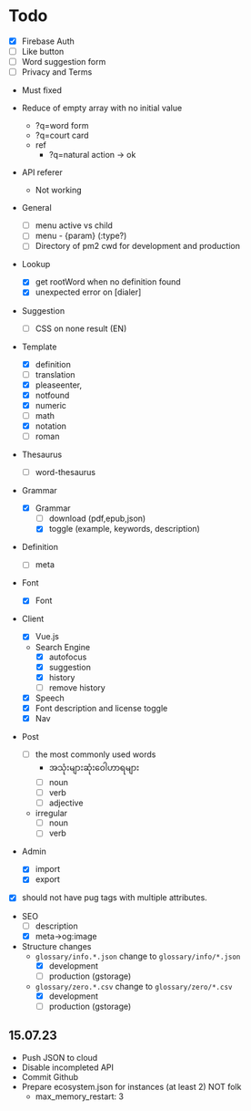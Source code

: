 # Todo

- [x] Firebase Auth
- [ ] Like button
- [ ] Word suggestion form
- [ ] Privacy and Terms

- Must fixed
- Reduce of empty array with no initial value
  - ?q=word form
  - ?q=court card
  - ref
    - ?q=natural action -> ok
- API referer
  - Not working

- General
  - [ ] menu active vs child
  - [ ] menu - {param} (:type?)
  - [ ] Directory of pm2 cwd for development and production

- Lookup
  - [x] get rootWord when no definition found
  - [x] unexpected error on [dialer]

- Suggestion
  - [ ] CSS on none result (EN)

- Template
  - [x] definition
  - [ ] translation
  - [x] pleaseenter,
  - [x] notfound
  - [x] numeric
  - [ ] math
  - [x] notation
  - [ ] roman

- Thesaurus
  - [ ] word-thesaurus

- Grammar
  - [x] Grammar
    - [ ] download (pdf,epub,json)
    - [x] toggle (example, keywords, description)

- Definition
  - [ ] meta

- Font
  - [x] Font

- Client
  - [x] Vue.js
  - Search Engine
    - [x] autofocus
    - [x] suggestion
    - [x] history
    - [ ] remove history
  - [x] Speech
  - [x] Font description and license toggle
  - [x] Nav

- Post
  - [ ] the most commonly used words
    - အသုံးများဆုံးဝေါဟာရများ
    - [ ] noun
    - [ ] verb
    - [ ] adjective
  - irregular
    - [ ] noun
    - [ ] verb

- Admin
  - [x] import
  - [x] export

- [x] should not have pug tags with multiple attributes.

- SEO
  - [ ] description
  - [x] meta->og:image

- Structure changes
  - `glossary/info.*.json` change to `glossary/info/*.json`
    - [x] development
    - [ ] production (gstorage)
  - `glossary/zero.*.csv` change to `glossary/zero/*.csv`
    - [x] development
    - [ ] production (gstorage)

## 15.07.23

- Push JSON to cloud
- Disable incompleted API
- Commit Github
- Prepare ecosystem.json for instances (at least 2) NOT folk
  - max_memory_restart: 3
